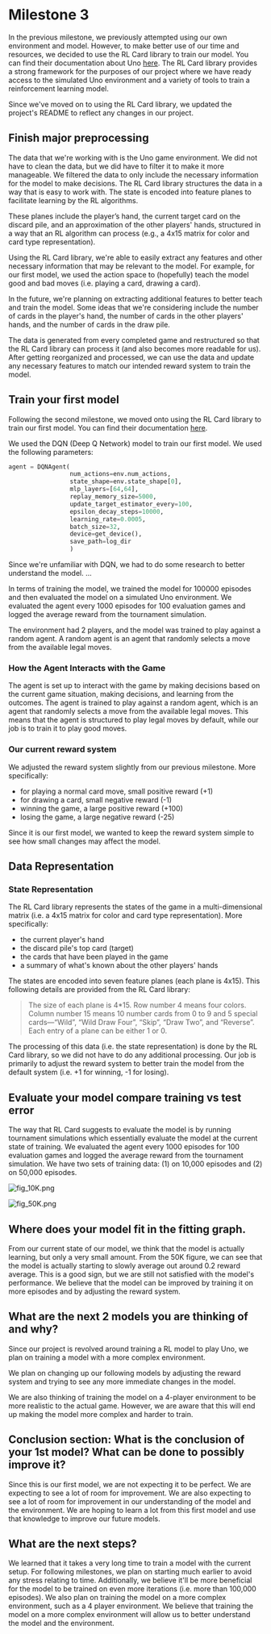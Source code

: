 # Milestone 3

In the previous milestone, we previously attempted using our own environment and model. However, to make better use of our time and resources, we decided to use the RL Card library to train our model. You can find their documentation about Uno [here](https://rlcard.org/games.html#uno). The RL Card library provides a strong framework for the purposes of our project where we have ready access to the simulated Uno environment and a variety of tools to train a reinforcement learning model. 

Since we've moved on to using the RL Card library, we updated the project's README to reflect any changes in our project.

## Finish major preprocessing
The data that we're working with is the Uno game environment. We did not have to clean the data, but we did have to filter it to make it more manageable. We filtered the data to only include the necessary information for the model to make decisions. 
The RL Card library structures the data in a way that is easy to work with. The state is encoded into feature planes to facilitate learning by the RL algorithms. 

These planes include the player’s hand, the current target card on the discard pile, and an approximation of the other players' hands, structured in a way that an RL algorithm can process (e.g., a 4x15 matrix for color and card type representation). 

Using the RL Card library, we're able to easily extract any features and other necessary information that may be relevant to the model. For example, for our first model, we used the action space to (hopefully) teach the model good and bad moves (i.e. playing a card, drawing a card).

In the future, we're planning on extracting additional features to better teach and train the model. Some ideas that we're considering include the number of cards in the player's hand, the number of cards in the other players' hands, and the number of cards in the draw pile.

The data is generated from every completed game and restructured so that the RL Card library can process it (and also becomes more readable for us). After getting reorganized and processed, we can use the data and update any necessary features to match our intended reward system to train the model.

## Train your first model
Following the second milestone, we moved onto using the RL Card library to train our first model. You can find their documentation [here](https://rlcard.org/). 

We used the DQN (Deep Q Network) model to train our first model. We used the following parameters:
```python 
agent = DQNAgent(
                 num_actions=env.num_actions,
                 state_shape=env.state_shape[0],
                 mlp_layers=[64,64],
                 replay_memory_size=5000,
                 update_target_estimator_every=100,
                 epsilon_decay_steps=10000,
                 learning_rate=0.0005,
                 batch_size=32,
                 device=get_device(),
                 save_path=log_dir
                 )
```

Since we're unfamiliar with DQN, we had to do some research to better understand the model. ...

In terms of training the model, we trained the model for 100000 episodes and then evaluated the model on a simulated Uno environment.
We evaluated the agent every 1000 episodes for 100 evaluation games and logged the average reward from the tournament simulation.

The environment had 2 players, and the model was trained to play against a random agent. A random agent is an agent that randomly selects a move from the available legal moves.

### How the Agent Interacts with the Game
The agent is set up to interact with the game by making decisions based on the current game situation, making decisions, and learning from the outcomes. The agent is trained to play against a random agent, which is an agent that randomly selects a move from the available legal moves. This means that the agent is structured to play legal moves by default, while our job is to train it to play good moves.

### Our current reward system
We adjusted the reward system slightly from our previous milestone. More specifically: 
- for playing a normal card move, small positive reward (+1)
- for drawing a card, small negative reward (-1)
- winning the game, a large positive reward (+100)
- losing the game, a large negative reward (-25)

Since it is our first model, we wanted to keep the reward system simple to see how small changes may affect the model.

## Data Representation
### State Representation
The RL Card library represents the states of the game in a multi-dimensional matrix (i.e. a 4x15 matrix for color and card type representation). More specifically:
- the current player's hand
- the discard pile's top card (target)
- the cards that have been played in the game
- a summary of what's known about the other players' hands

The states are encoded into seven feature planes (each plane is 4x15). This following details are provided from the RL Card library:
> The size of each plane is 4*15. Row number 4 means four colors. 
> Column number 15 means 10 number cards from 0 to 9 and 5 special cards—“Wild”, “Wild Draw Four”, “Skip”, “Draw Two”, and “Reverse”.
> Each entry of a plane can be either 1 or 0. 

The processing of this data (i.e. the state representation) is done by the RL Card library, so we did not have to do any additional processing. Our job is primarily to adjust the reward system to better train the model from the default system (i.e. +1 for winning, -1 for losing).

## Evaluate your model compare training vs test error
The way that RL Card suggests to evaluate the model is by running tournament simulations which essentially evaluate the model at the current state of training. We evaluated the agent every 1000 episodes for 100 evaluation games and logged the average reward from the tournament simulation. We have two sets of training data: (1) on 10,000 episodes and (2) on 50,000 episodes.

![fig_10K.png](fig_10K.png)

![fig_50K.png](fig_50K.png)

## Where does your model fit in the fitting graph.
From our current state of our model, we think that the model is actually learning, but only a very small amount. From the 50K figure, we can see that the model is actually starting to slowly average out around 0.2 reward average. This is a good sign, but we are still not satisfied with the model's performance. We believe that the model can be improved by training it on more episodes and by adjusting the reward system.

## What are the next 2 models you are thinking of and why?
Since our project is revolved around training a RL model to play Uno, we plan on training a model with a more complex environment. 

We plan on changing up our following models by adjusting the reward system and trying to see any more immediate changes in the model. 

We are also thinking of training the model on a 4-player environment to be more realistic to the actual game. However, we are aware that this will end up making the model more complex and harder to train.

## Conclusion section: What is the conclusion of your 1st model? What can be done to possibly improve it?
Since this is our first model, we are not expecting it to be perfect. We are expecting to see a lot of room for improvement. We are also expecting to see a lot of room for improvement in our understanding of the model and the environment. We are hoping to learn a lot from this first model and use that knowledge to improve our future models.

## What are the next steps?
We learned that it takes a very long time to train a model with the current setup. For following milestones, we plan on starting much earlier to avoid any stress relating to time. Additionally, we believe it'll be more beneficial for the model to be trained on even more iterations (i.e. more than 100,000 episodes). We also plan on training the model on a more complex environment, such as a 4 player environment. We believe that training the model on a more complex environment will allow us to better understand the model and the environment.